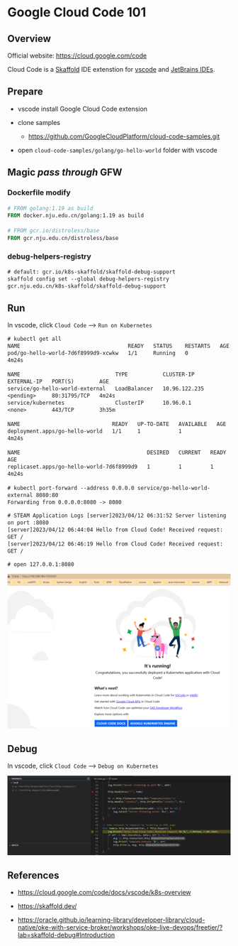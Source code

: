 # Google Cloud Code 101

## Overview

Official website: https://cloud.google.com/code

Cloud Code is a [Skaffold](https://skaffold.dev/) IDE extenstion for [vscode]() and  [JetBrains IDEs](https://cloud.google.com/code/docs/intellij/quickstart-k8s#installing_the_plugin).

## Prepare

- vscode install Google Cloud Code extension
- clone samples
  - https://github.com/GoogleCloudPlatform/cloud-code-samples.git

- open  `cloud-code-samples/golang/go-hello-world` folder with vscode

## Magic *pass* *through* GFW

### Dockerfile modify

```dockerfile
# FROM golang:1.19 as build
FROM docker.nju.edu.cn/golang:1.19 as build

# FROM gcr.io/distroless/base
FROM gcr.nju.edu.cn/distroless/base
```

### debug-helpers-registry

```shell
# default: gcr.io/k8s-skaffold/skaffold-debug-support
skaffold config set --global debug-helpers-registry gcr.nju.edu.cn/k8s-skaffold/skaffold-debug-support
```



## Run

In vscode, click `Cloud Code` -->  `Run on Kubernetes` 



```shell
# kubectl get all
NAME                                  READY   STATUS    RESTARTS   AGE
pod/go-hello-world-7d6f8999d9-xcwkw   1/1     Running   0          4m24s

NAME                              TYPE           CLUSTER-IP      EXTERNAL-IP   PORT(S)        AGE
service/go-hello-world-external   LoadBalancer   10.96.122.235   <pending>     80:31795/TCP   4m24s
service/kubernetes                ClusterIP      10.96.0.1       <none>        443/TCP        3h35m

NAME                             READY   UP-TO-DATE   AVAILABLE   AGE
deployment.apps/go-hello-world   1/1     1            1           4m24s

NAME                                        DESIRED   CURRENT   READY   AGE
replicaset.apps/go-hello-world-7d6f8999d9   1         1         1       4m24s

# kubectl port-forward --address 0.0.0.0 service/go-hello-world-external 8080:80
Forwarding from 0.0.0.0:8080 -> 8080
```





```shell
# STEAM Application Logs [server]2023/04/12 06:31:52 Server listening on port :8080
[server]2023/04/12 06:44:04 Hello from Cloud Code! Received request: GET /
[server]2023/04/12 06:46:19 Hello from Cloud Code! Received request: GET /
```



```shell
# open 127.0.0.1:8080
```

![image-hello](images/hello.png)



## Debug

In vscode, click `Cloud Code` -->  `Debug on Kubernetes` 

![image-hello-debug](images/hello-debug.png)



## References

- https://cloud.google.com/code/docs/vscode/k8s-overview

- https://skaffold.dev/
- https://oracle.github.io/learning-library/developer-library/cloud-native/oke-with-service-broker/workshops/oke-live-devops/freetier/?lab=skaffold-debug#Introduction
